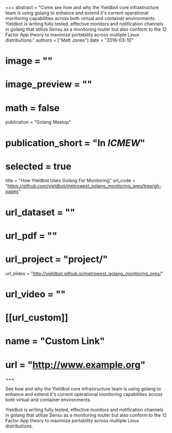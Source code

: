 +++
abstract = "Come see how and why the Yieldbot core infrastructure team is using golang to enhance and extend it's current operational monitoring capabilities across both virtual and container environments. Yieldbot is writing fully tested, effective monitors and notification channels in golang that utilize Sensu as a monitoring router but also conform to the 12 Factor App theory to maximize portability across multiple Linux distributions."
authors = ["Matt Jones"]
date = "2016-03-10"
# image = ""
# image_preview = ""
# math = false
publication = "Golang Meetup"
# publication_short = "In *ICMEW*"
# selected = true
title = "How Yieldbot Uses Golang For Monitoring"
url_code = "https://github.com/yieldbot/metrowest_golang_monitoring_pres/tree/gh-pages"
# url_dataset = ""
# url_pdf = ""
# url_project = "project/"
url_slides = "http://yieldbot.github.io/metrowest_golang_monitoring_pres/"
# url_video = ""
# [[url_custom]]
# name = "Custom Link"
# url = "http://www.example.org"

+++

See how and why the Yieldbot core infrastructure team is using golang to enhance and extend it's current operational monitoring capabilities across both virtual and container environments. 

Yieldbot is writing fully tested, effective monitors and notification channels in golang that utilize Sensu as a monitoring router but also conform to the 12 Factor App theory to maximize portability across multiple Linux distributions.
